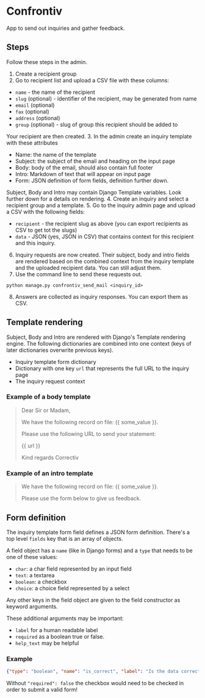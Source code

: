 # Confrontiv

App to send out inquiries and gather feedback.

## Steps

Follow these steps in the admin.

1. Create a recipient group
2. Go to recipient list and upload a CSV file with these columns:

  - `name` - the name of the recipient
  - `slug` (optional) - identifier of the recipient, may be generated from name
  - `email` (optional)
  - `fax` (optional)
  - `address` (optional)
  - `group` (optional) - slug of group this recipient should be added to

  Your recipient are then created.
3. In the admin create an inquiry template with these attributes
  - Name: the name of the template
  - Subject: the subject of the email and heading on the input page
  - Body: body of the email, should also contain full footer
  - Intro: Markdown of text that will appear on input page
  - Form: JSON definition of form fields, definition further down.

  Subject, Body and Intro may contain Django Template variables.
  Look further down for a details on rendering.
4. Create an inquiry and select a recipient group and a template.
5. Go to the inquiry admin page and upload a CSV with the following fields:
 - `recipient` - the recipient slug as above (you can export recipients as CSV to get tot the slugs)
 - `data` - JSON (yes, JSON in CSV) that contains context for this recipient and this inquiry.
6. Inquiry requests are now created. Their subject, body and intro fields are rendered based on the combined context from the inquiry template and the uploaded recipient data.
You can still adjust them.
7. Use the command line to send these requests out.
  ```shell
  python manage.py confrontiv_send_mail <inquiry_id>
  ```
8. Answers are collected as inquiry responses. You can export them as CSV.

## Template rendering

Subject, Body and Intro are rendered with Django's Template rendering engine. The following dictionaries are combined into one context (keys of later dictionaries overwrite previous keys).

 - Inquiry template form dictionary
 - Dictionary with one key `url` that represents the full URL to the inquiry page
 - The inquiry request context

### Example of a body template

> Dear Sir or Madam,
>
> We have the following record on file: {{ some_value }}.
>
> Please use the following URL to send your statement:
>
> {{ url }}
>
> Kind regards
> Correctiv

### Example of an intro template

> We have the following record on file: {{ some_value }}.
>
> Please use the form below to give us feedback.

## Form definition

The inquiry template form field defines a JSON form definition.
There's a top level `fields` key that is an array of objects.

A field object has a `name` (like in Django forms) and a `type` that needs to be one of these values:
 - `char`: a char field represented by an input field
 - `text`: a textarea
 - `boolean`: a checkbox
 - `choice`: a choice field represented by a select

Any other keys in the field object are given to the field constructor as keyword arguments.

These additional arguments may be important:
 - `label` for a human readable label
 - `required` as a boolean true or false.
 - `help_text` may be helpful

### Example
```json
{"type": "boolean", "name": "is_correct", "label": "Is the data correct?", "required": false}
```

Without `"required": false` the checkbox would need to be checked in order to submit a valid form!
